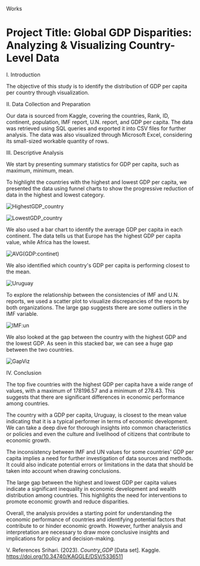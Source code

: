 Works

# Project Title: Global GDP Disparities: Analyzing & Visualizing Country-Level Data

I. Introduction 

The objective of this study is to identify the distribution of GDP per capita per country through visualization.

II. Data Collection and Preparation

Our data is sourced from Kaggle, covering the countries, Rank, ID, continent, population, IMF report, U.N. report, and GDP per capita.
The data was retrieved using SQL queries and exported it into CSV files for further analysis. 
The data was also visualized through Microsoft Excel, considering its small-sized workable quantity of rows.

III. Descriptive Analysis

We start by presenting summary statistics for GDP per capita, such as maximum, minimum, mean.

To highlight the countries with the highest and lowest GDP per capita, we presented the data using funnel charts to show the progressive reduction of data in the highest and lowest category.

![HighestGDP_country](https://user-images.githubusercontent.com/132285025/235494048-4a5a8e44-bc41-4820-9fe8-a715b817d4fe.png)

![LowestGDP_country](https://user-images.githubusercontent.com/132285025/235494960-f1c01746-f590-41da-915b-ea3e7195b523.png)

We also used a bar chart to identify the average GDP per capita in each continent. The data tells us that Europe has the highest GDP per capita value, while Africa has the lowest. 

![AVG(GDP:continet)](https://user-images.githubusercontent.com/132285025/235496164-0c13915f-2a2c-4ffb-913d-be0619e909e3.png)

We also identified which country's GDP per capita is performing closest to the mean. 

![Uruguay](https://user-images.githubusercontent.com/132285025/235496638-ed158e0e-176b-435c-b6de-4bdd529a03d7.png)

To explore the relationship between the consistencies of IMF and U.N. reports, we used a scatter plot to visualize discrepancies of the reports by both organizations. The large gap suggests there are some outliers in the IMF variable.

![IMF:un](https://user-images.githubusercontent.com/132285025/235499658-ee4d9a01-8356-4210-afb7-cb49de574b03.png)

We also looked at the gap between the country with the highest GDP and the lowest GDP. As seen in this stacked bar, we can see a huge gap between the two countries. 

![GapViz](https://user-images.githubusercontent.com/132285025/235503518-5f1a7b8d-aec1-42bc-86b5-223418c32a6b.png)

IV. Conclusion

The top five countries with the highest GDP per capita have a wide range of values, with a maximum of 178196.57 and a minimum of 278.43. This suggests that there are significant differences in economic performance among countries.

The country with a GDP per capita, Uruguay, is closest to the mean value indicating that it is a typical performer in terms of economic development. We can take a deep dive for thorough insights into common characteristics or policies and even the culture and livelihood of citizens that contribute to economic growth.

The inconsistency between IMF and UN values for some countries' GDP per capita implies a need for further investigation of data sources and methods. It could also indicate potential errors or limitations in the data that should be taken into account when drawing conclusions.

The large gap between the highest and lowest GDP per capita values indicate a significant inequality in economic development and wealth distribution among countries. This highlights the need for interventions to promote economic growth and reduce disparities.

Overall, the analysis provides a starting point for understanding the economic performance of countries and identifying potential factors that contribute to or hinder economic growth. However, further analysis and interpretation are necessary to draw more conclusive insights and implications for policy and decision-making.

V. References
Srihari. (2023). <i>Country_GDP</i> [Data set]. Kaggle. https://doi.org/10.34740/KAGGLE/DSV/5336511
